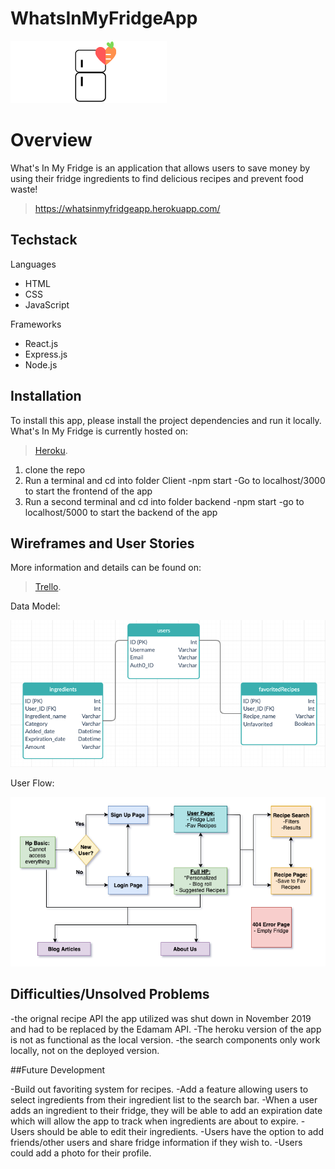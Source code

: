 # WhatsInMyFridgeApp
![](/readmeAssets/logo.png)
# Overview

What's In My Fridge is an application that allows users to save money by using their fridge ingredients to find delicious recipes and prevent food waste!

> https://whatsinmyfridgeapp.herokuapp.com/

## Techstack

Languages
- HTML
- CSS
- JavaScript

Frameworks
- React.js
- Express.js
- Node.js

## Installation
To install this app, please install the project dependencies and run it locally. What's In My Fridge is currently hosted on: 
> [Heroku](https://whats-in-myfridge.herokuapp.com/).

1. clone the repo
2. Run a terminal and cd into folder Client
    -npm start
    -Go to localhost/3000 to start the frontend of the app
3. Run a second terminal and cd into folder backend
    -npm start
    -go to localhost/5000 to start the backend of the app

## Wireframes and User Stories

More information and details can be found on: 
> [Trello](https://trello.com/b/t4oVJpvk/whats-in-my-fridge-app).


Data Model:

![Data Model](/readmeAssets/datamodel.png)

User Flow:

![User Flow](/readmeAssets/userflow.png)


## Difficulties/Unsolved Problems
-the orignal recipe API the app utilized was shut down in November 2019 and had to be replaced by the Edamam API.
-The heroku version of the app is not as functional as the local version.
-the search components only work locally, not on the deployed version.

##Future Development

-Build out favoriting system for recipes.
-Add a feature allowing users to select ingredients from their ingredient list to the search bar.
-When a user adds an ingredient to their fridge, they will be able to add an expiration date which will allow the app to track when ingredients are about to expire.
-Users should be able to edit their ingredients.
-Users have the option to add friends/other users and share fridge information if they wish to.
-Users could add a photo for their profile.
